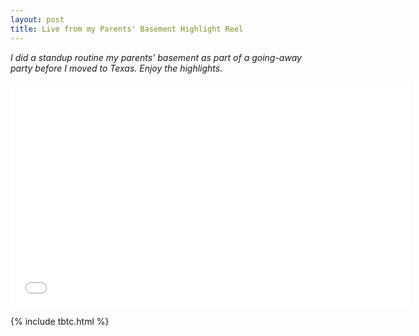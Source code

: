 ```yaml
---
layout: post
title: Live from my Parents' Basement Highlight Reel
---
```


*I did a standup routine my parents' basement as part of a going-away party before I moved to Texas. Enjoy the highlights.*

<iframe width="640" height="360" src="//www.youtube.com/embed/BippoiHZUUo" frameborder="0" allowfullscreen></iframe>

{% include tbtc.html %}
